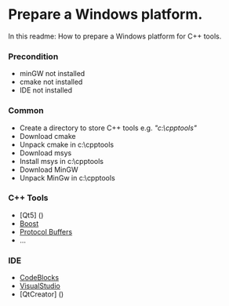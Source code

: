 # Prepare a Windows platform.

In this readme: How to prepare a Windows platform
for C++ tools.

 
### Precondition
  - minGW not installed
  - cmake not installed
  - IDE not installed

### Common

 - Create a directory to store C++ tools e.g. *"c:\cpptools"*
 - Download cmake
 - Unpack cmake in c:\cpptools
 - Download msys
 - Install msys in c:\cpptools
 - Download MinGW
 - Unpack MinGw in c:\cpptools

### C++ Tools 
 - [Qt5] ()
 - [Boost](readme-boost-windows.md)
 - [Protocol Buffers](readme-pb-windows.md)
 - ...

### IDE
 - [CodeBlocks](readme-codeblocks-windows.md)
 - [VisualStudio]()
 - [QtCreator] ()
